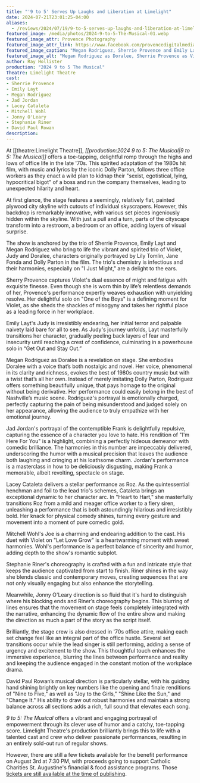 ```yaml
---
title: "'9 to 5' Serves Up Laughs and Liberation at Limelight"
date: 2024-07-21T23:01:25-04:00
aliases:
  - /reviews/2024/07/19/9-to-5-serves-up-laughs-and-liberation-at-limelight/
featured_image: /media/photos/2024-9-to-5-The-Musical-01.webp
featured_image_attr: Provence Photography
featured_image_attr_link: https://www.facebook.com/provencedigitalmedia
featured_image_caption: "Megan Rodriguez, Sherrie Provence and Emily Layt bring to life the vibrant and spirited trio of Doralee, Violet and Judy in Limelight Theatre's rendition of '9 to 5: The Musical'"
featured_image_alt: "Megan Rodriguez as Doralee, Sherrie Provence as Violet and Emily Layt as Judy in Limelight Theatre's production of '9 to 5'"
author: Ray Hollister
production: "2024 9 to 5 The Musical"
Theatre: Limelight Theatre
cast: 
- Sherrie Provence
- Emily Layt
- Megan Rodriguez
- Jad Jordan
- Lacey Cataleta
- Mitchell Wohl
- Jonny O'Leary
- Stephanie Riner
- David Paul Rowan
description:
---
```

At [[theatre:Limelight Theatre]], *[[production:2024 9 to 5: The Musical|9 to 5: The Musical]]* offers a toe-tapping, delightful romp through the highs and lows of office life in the late '70s. This spirited adaptation of the 1980s hit film, with music and lyrics by the iconic Dolly Parton, follows three office workers as they enact a wild plan to kidnap their "sexist, egotistical, lying, hypocritical bigot" of a boss and run the company themselves, leading to unexpected hilarity and heart.

At first glance, the stage features a seemingly, relatively flat, painted plywood city skyline with cutouts of individual skyscrapers. However, this backdrop is remarkably innovative, with various set pieces ingeniously hidden within the skyline. With just a pull and a turn, parts of the cityscape transform into a restroom, a bedroom or an office, adding layers of visual surprise. 

The show is anchored by the trio of Sherrie Provence, Emily Layt and Megan Rodriguez who bring to life the vibrant and spirited trio of Violet, Judy and Doralee, characters originally portrayed by Lily Tomlin, Jane Fonda and Dolly Parton in the film. The trio's chemistry is infectious and their harmonies, especially on "I Just Might," are a delight to the ears.

Sherry Provence captures Violet's dual essence of might and fatigue with exquisite finesse. Even though she is worn thin by life’s relentless demands of her, Provence's performance expertly weaves exhaustion with unyielding resolve. Her delightful solo on "One of the Boys" is a defining moment for Violet, as she sheds the shackles of misogyny and takes her rightful place as a leading force in her workplace.

Emily Layt's Judy is irresistibly endearing, her initial terror and palpable naivety laid bare for all to see. As Judy's journey unfolds, Layt masterfully transitions her character, gradually peeling back layers of fear and insecurity until reaching a crest of confidence, culminating in a powerhouse solo in “Get Out and Stay Out.” 

Megan Rodriguez as Doralee is a revelation on stage. She embodies Doralee with a voice that’s both nostalgic and novel. Her voice, phenomenal in its clarity and richness, evokes the best of 1980s country music but with a twist that’s all her own. Instead of merely imitating Dolly Parton, Rodriguez offers something beautifully unique, that pays homage to the original without being derivative. Her performance could easily belong in the best of Nashville’s music scene. Rodriguez's portrayal is emotionally charged, perfectly capturing the pain of being misunderstood and judged solely on her appearance, allowing the audience to truly empathize with her emotional journey.

Jad Jordan's portrayal of the contemptible Frank is delightfully repulsive, capturing the essence of a character you love to hate. His rendition of "I'm Here For You" is a highlight, combining a perfectly hideous demeanor with comedic brilliance. The harmonies in this number are impeccably delivered, underscoring the humor with a musical precision that leaves the audience both laughing and cringing at his loathsome charm. Jordan's performance is a masterclass in how to be deliciously disgusting, making Frank a memorable, albeit revolting, spectacle on stage.

Lacey Cataleta delivers a stellar performance as Roz. As the quintessential henchman and foil to the lead trio's schemes, Cataleta brings an exceptional dynamic to her character arc. In "Heart to Hart," she masterfully transitions Roz from a mild and meager office worker to a fiery siren, unleashing a performance that is both astoundingly hilarious and irresistibly bold. Her knack for physical comedy shines, turning every gesture and movement into a moment of pure comedic gold.

Mitchell Wohl's Joe is a charming and endearing addition to the cast. His duet with Violet on "Let Love Grow" is a heartwarming moment with sweet harmonies. Wohl's performance is a perfect balance of sincerity and humor, adding depth to the show's romantic subplot. 

Stephanie Riner's choreography is crafted with a fun and intricate style that keeps the audience captivated from start to finish. Riner shines in the way she blends classic and contemporary moves, creating sequences that are not only visually engaging but also enhance the storytelling. 

Meanwhile, Jonny O'Leary direction is so fluid that it's hard to distinguish where his blocking ends and Riner’s choreography begins. This blurring of lines ensures that the movement on stage feels completely integrated with the narrative, enhancing the dynamic flow of the entire show and making the direction as much a part of the story as the script itself. 

Brilliantly, the stage crew is also dressed in '70s office attire, making each set change feel like an integral part of the office hustle. Several set transitions occur while the lead singer is still performing, adding a sense of urgency and excitement to the show. This thoughtful touch enhances the immersive experience, blurring the lines between performance and reality and keeping the audience engaged in the constant motion of the workplace drama. 

David Paul Rowan’s musical direction is particularly stellar, with his guiding hand shining brightly on key numbers like the opening and finale renditions of "Nine to Five," as well as "Joy to the Girls," "Shine Like the Sun," and "Change It." His ability to draw out robust harmonies and maintain a strong balance across all sections adds a rich, full sound that elevates each song. 

*9 to 5: The Musical* offers a vibrant and engaging portrayal of empowerment through its clever use of humor and a catchy, toe-tapping score. Limelight Theatre's production brilliantly brings this to life with a talented cast and crew who deliver passionate performances, resulting in an entirely sold-out run of regular shows. 

However, there are still a few tickets available for the benefit performance on August 3rd at 7:30 PM, with proceeds going to support Catholic Charities St. Augustine's financial & food assistance programs. Those [tickets are still available at the time of publishing](https://one.bidpal.net/ccbtheatre2024/ticketing).